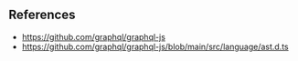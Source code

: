 ## References

- https://github.com/graphql/graphql-js
- https://github.com/graphql/graphql-js/blob/main/src/language/ast.d.ts
